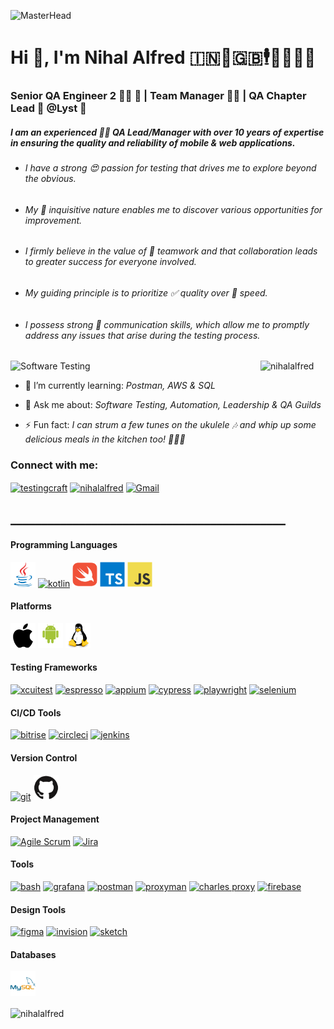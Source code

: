 ![MasterHead](https://images.squarespace-cdn.com/content/v1/5121ad1ce4b08a7615935933/1580860871093-HEGJC56FT4EWF3TP6FSE/shutterstock_1571138281.jpg?format=2500w)
# Hi 👋, I'm Nihal Alfred 🇮🇳🐣🇬🇧🕴️👨‍👩‍👧‍👦 </h1>
### Senior QA Engineer 2 🕵️‍♂️ 🤖 | Team Manager 👨‍💼 | QA Chapter Lead 🙌 @Lyst 🏢

##### _I am an experienced 🧙‍♂️ QA Lead/Manager with over 10 years of expertise in ensuring the quality and reliability of mobile & web applications_.

* ######  _I have a strong 😍 passion for testing that drives me to explore beyond the obvious_.

* ###### _My 🧐 inquisitive nature enables me to discover various opportunities for improvement_.

* ###### _I firmly believe in the value of 🙌 teamwork and that collaboration leads to greater success for everyone involved_.

* ###### _My guiding principle is to prioritize ✅ quality over 🏁 speed_.

* ###### _I possess strong 📣 communication skills, which allow me to promptly address any issues that arise during the testing process_.

<img align="left" src="https://media.giphy.com/media/qgQUggAC3Pfv687qPC/giphy.gif" alt="Software Testing" style="width:400px;"/>

<p align="left"> <img src="https://komarev.com/ghpvc/?username=nihalalfred&label=Profile%20views&color=0e75b6&style=flat" alt="nihalalfred" /> </p>

- 🌱 I’m currently learning: _Postman, AWS & SQL_

- 💬 Ask me about: _Software Testing, Automation, Leadership & QA Guilds_

- ⚡ Fun fact: _I can strum a few tunes on the ukulele 🎶 and whip up some delicious meals in the kitchen too! 👨‍🍳😋_

<h3 align="left">Connect with me:</h3>
<p align="left">
<a href="https://twitter.com/testingcraft" target="blank"><img align="center" src="https://raw.githubusercontent.com/rahuldkjain/github-profile-readme-generator/master/src/images/icons/Social/twitter.svg" alt="testingcraft" height="30" width="40" /></a>
<a href="https://linkedin.com/in/nihalalfred" target="blank"><img align="center" src="https://raw.githubusercontent.com/rahuldkjain/github-profile-readme-generator/master/src/images/icons/Social/linked-in-alt.svg" alt="nihalalfred" height="30" width="40" /></a>
<a href="mailto:nihalalfred@gmail.com" target="_blank" rel="noreferrer">
    <img align="center" src="https://img.icons8.com/color/48/000000/gmail-new.png" alt="Gmail" width="40" height="40"/></a>
</p>

## ____________________________________________

#### Programming Languages
<p align="left">
  <a href="https://www.java.com" target="_blank" rel="noreferrer">
    <img src="https://raw.githubusercontent.com/devicons/devicon/master/icons/java/java-original.svg" alt="java" width="40" height="40"/></a>
  <a href="https://kotlinlang.org" target="_blank" rel="noreferrer">
    <img src="https://www.vectorlogo.zone/logos/kotlinlang/kotlinlang-icon.svg" alt="kotlin" width="40" height="40"/></a>
  <a href="https://developer.apple.com/swift/" target="_blank" rel="noreferrer">
    <img src="https://raw.githubusercontent.com/devicons/devicon/master/icons/swift/swift-original.svg" alt="swift" width="40" height="40"/></a>
  <a href="https://www.typescriptlang.org/" target="_blank" rel="noreferrer">
    <img src="https://raw.githubusercontent.com/devicons/devicon/master/icons/typescript/typescript-original.svg" alt="typescript" width="40" height="40"/></a>
  <a href="https://developer.mozilla.org/en-US/docs/Web/JavaScript" target="_blank" rel="noreferrer">
    <img src="https://raw.githubusercontent.com/devicons/devicon/master/icons/javascript/javascript-original.svg" alt="javascript" width="40" height="40"/></a>
</p>

#### Platforms
<p align="left">
<a href="https://developer.apple.com/ios/" target="_blank" rel="noreferrer">
    <img src="https://raw.githubusercontent.com/devicons/devicon/master/icons/apple/apple-original.svg" alt="iOS" width="40" height="40"/></a>
  <a href="https://developer.android.com" target="_blank" rel="noreferrer">
    <img src="https://raw.githubusercontent.com/devicons/devicon/master/icons/android/android-original-wordmark.svg" alt="android" width="40" height="40"/></a>
  <a href="https://www.linux.org/" target="_blank" rel="noreferrer">
    <img src="https://raw.githubusercontent.com/devicons/devicon/master/icons/linux/linux-original.svg" alt="linux" width="40" height="40"/></a>
</p>

#### Testing Frameworks
<p align="left">
<a href="https://developer.apple.com/documentation/xctest" target="_blank" rel="noreferrer">
    <img src="https://cdn-ifhnn.nitrocdn.com/rYuvfoCHttXoYQwNMxuFRjTecbKZswao/assets/images/source/rev-16ac40e/qawerk.com/wp-content/uploads/2023/08/XCUITest.svg" alt="xcuitest" width="40" height="40"/></a>
  <a href="https://developer.android.com/training/testing/espresso" target="_blank" rel="noreferrer">
    <img src="https://developer.android.com/images/training/testing/espresso.png" alt="espresso" width="40" height="40"/></a>
  <a href="https://appium.io/" target="_blank" rel="noreferrer">
    <img src="https://supreetsolutions.com/wp-content/uploads/2018/05/best-appium-online-trainig-in-hyderabad.png" alt="appium" width="40" height="40"/></a>
  <a href="https://www.cypress.io" target="_blank" rel="noreferrer">
    <img src="https://raw.githubusercontent.com/simple-icons/simple-icons/6e46ec1fc23b60c8fd0d2f2ff46db82e16dbd75f/icons/cypress.svg" alt="cypress" width="40" height="40"/></a>
  <a href="https://playwright.dev/" target="_blank" rel="noreferrer">
    <img src="https://playwright.dev/img/playwright-logo.svg" alt="playwright" width="40" height="40"/></a>
  <a href="https://www.selenium.dev" target="_blank" rel="noreferrer">
    <img src="https://raw.githubusercontent.com/detain/svg-logos/780f25886640cef088af994181646db2f6b1a3f8/svg/selenium-logo.svg" alt="selenium" width="40" height="40"/></a>
</p>

#### CI/CD Tools
<p align="left">
<a href="https://www.bitrise.io/" target="_blank" rel="noreferrer">
    <img src="https://www.vectorlogo.zone/logos/bitriseio/bitriseio-icon.svg" alt="bitrise" width="40" height="40"/></a>
<a href="https://circleci.com" target="_blank" rel="noreferrer">
    <img src="https://www.vectorlogo.zone/logos/circleci/circleci-icon.svg" alt="circleci" width="40" height="40"/></a>
<a href="https://www.jenkins.io" target="_blank" rel="noreferrer">
    <img src="https://www.vectorlogo.zone/logos/jenkins/jenkins-icon.svg" alt="jenkins" width="40" height="40"/></a>
</p>

#### Version Control
<p align="left">
 <a href="https://git-scm.com/" target="_blank" rel="noreferrer">
    <img src="https://www.vectorlogo.zone/logos/git-scm/git-scm-icon.svg" alt="git" width="40" height="40"/></a>
<a href="https://github.com/" target="_blank" rel="noreferrer">
    <img src="https://raw.githubusercontent.com/devicons/devicon/master/icons/github/github-original.svg" alt="GitHub" width="40" height="40"/></a>
</p>

#### Project Management
<p align="left">
<a href="https://www.scrum.org/" target="_blank" rel="noreferrer">
    <img src="https://cdn-icons-png.flaticon.com/512/6403/6403812.png" alt="Agile Scrum" width="40" height="40"/></a>
  <a href="https://www.atlassian.com/software/jira" target="_blank" rel="noreferrer">
    <img src="https://www.vectorlogo.zone/logos/atlassian_jira/atlassian_jira-icon.svg" alt="Jira" width="40" height="40"/></a>
</p>

#### Tools
<p align="left">
  <a href="https://www.gnu.org/software/bash/" target="_blank" rel="noreferrer">
    <img src="https://www.vectorlogo.zone/logos/gnu_bash/gnu_bash-icon.svg" alt="bash" width="40" height="40"/></a>
  <a href="https://grafana.com" target="_blank" rel="noreferrer">
    <img src="https://www.vectorlogo.zone/logos/grafana/grafana-icon.svg" alt="grafana" width="40" height="40"/></a>
  <a href="https://postman.com" target="_blank" rel="noreferrer">
    <img src="https://www.vectorlogo.zone/logos/getpostman/getpostman-icon.svg" alt="postman" width="40" height="40"/></a>
  <a href="https://proxyman.io/" target="_blank" rel="noreferrer">
    <img src="https://proxyman.imgix.net/assets/images/AppIcon_v2.png" alt="proxyman" width="40" height="40"/></a>
  <a href="https://www.charlesproxy.com/" target="_blank" rel="noreferrer">
    <img src="https://user-images.githubusercontent.com/15472/41327135-e4bf090c-6eca-11e8-9b76-032e8e2b0707.png" alt="charles proxy" width="40" height="40"/></a>
    <a href="https://firebase.google.com/" target="_blank" rel="noreferrer">
    <img src="https://www.vectorlogo.zone/logos/firebase/firebase-icon.svg" alt="firebase" width="40" height="40"/></a>
</p>

#### Design Tools
<p align="left">
  <a href="https://www.figma.com/" target="_blank" rel="noreferrer">
    <img src="https://www.vectorlogo.zone/logos/figma/figma-icon.svg" alt="figma" width="40" height="40"/></a>
  <a href="https://www.invisionapp.com/" target="_blank" rel="noreferrer">
    <img src="https://www.vectorlogo.zone/logos/invisionapp/invisionapp-icon.svg" alt="invision" width="40" height="40"/></a>
  <a href="https://www.sketch.com/" target="_blank" rel="noreferrer">
    <img src="https://www.vectorlogo.zone/logos/sketchapp/sketchapp-icon.svg" alt="sketch" width="40" height="40"/></a>
</p>



#### Databases

<p align="left">
  <a href="https://www.mysql.com/" target="_blank" rel="noreferrer">
    <img src="https://raw.githubusercontent.com/devicons/devicon/master/icons/mysql/mysql-original-wordmark.svg" alt="mysql" width="40" height="40"/></a>
</p>



<p><img align="center" src="https://github-readme-stats.vercel.app/api/top-langs?username=nihalalfred&show_icons=true&locale=en&layout=compact" alt="nihalalfred" /></p>
